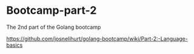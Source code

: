 # Bootcamp-part-2
The 2nd part of the Golang bootcamp

https://github.com/josnelihurt/golang-bootcamp/wiki/Part-2:-Language-basics
